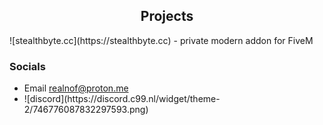 <p align="center">
	<h2 align="center">Projects</h2>
</p>
![stealthbyte.cc](https://stealthbyte.cc) - private modern addon for FiveM

<p>
	<h3>Socials</h3>
	<ul>
		<li>Email <a href="mailto:realnof@proton.me">realnof@proton.me</a></li>
    <li>![discord](https://discord.c99.nl/widget/theme-2/746776087832297593.png)</li>
	</ul>
</p>
